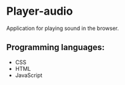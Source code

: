 # Player-audio

Application for playing sound in the browser.

## Programming languages:

 - CSS
 - HTML
 - JavaScript
